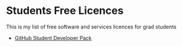 # Students Free Licences

This is my list of free software and services licences for grad students

- [GitHub Student Developer Pack](https://education.github.com/pack)